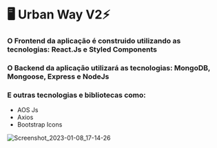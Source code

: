 # :desktop_computer:  Urban Way V2⚡️

### O Frontend da aplicação é construido  utilizando as tecnologias: React.Js e Styled Components
### O Backend da aplicação utilizará as tecnologias: MongoDB, Mongoose, Express e NodeJs

### E outras tecnologias e bibliotecas como:
  - AOS Js
  - Axios
  - Bootstrap Icons


![Screenshot_2023-01-08_17-14-26](https://user-images.githubusercontent.com/82295321/211219358-3e6ff2e0-ca96-4478-bd45-344d017a323d.png)
